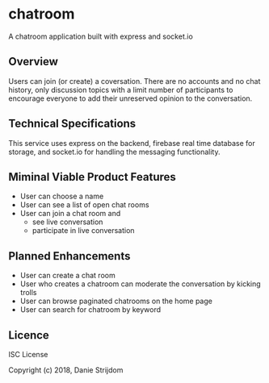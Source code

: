 # chatroom

A chatroom application built with express and socket.io

## Overview

Users can join (or create) a coversation. There are no accounts and no chat history, only discussion topics with a limit number of participants to encourage everyone to add their unreserved opinion to the conversation.

## Technical Specifications

This service uses express on the backend, firebase real time database for storage, and socket.io for handling the messaging functionality.

## Miminal Viable Product Features

- User can choose a name
- User can see a list of open chat rooms
- User can join a chat room and
  - see live conversation
  - participate in live conversation

## Planned Enhancements

- User can create a chat room
- User who creates a chatroom can moderate the conversation by kicking trolls
- User can browse paginated chatrooms on the home page
- User can search for chatroom by keyword

## Licence

ISC License

Copyright (c) 2018, Danie Strijdom
